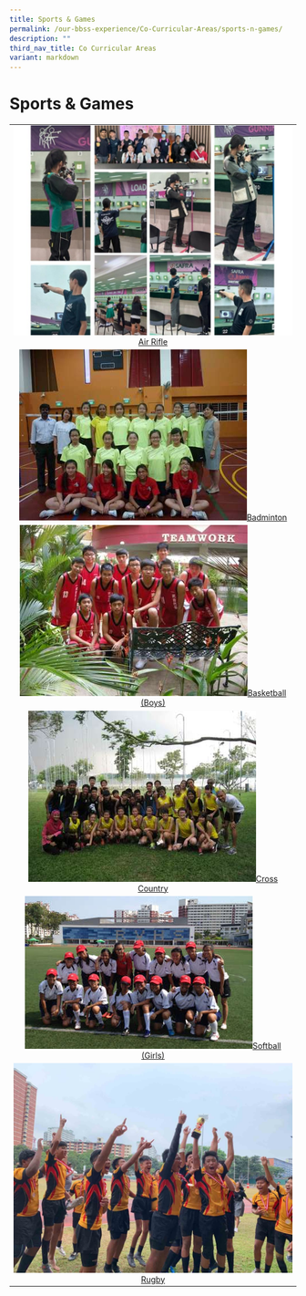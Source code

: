 ```yaml
---
title: Sports & Games
permalink: /our-bbss-experience/Co-Curricular-Areas/sports-n-games/
description: ""
third_nav_title: Co Curricular Areas
variant: markdown
---
```

# Sports &amp; Games

<table>
<thead>
  <tr>
  </tr>
</thead>
<tbody>
  <tr>
    <td style="text-align: center;"><a href="/sports-and-games/air-rifle/"> <img src="/images/Our%20BBSS%20Experience/Cca/Sports%20&amp;%20Games/4by3_PHOTO__Shooting.jpg"></a><a href="/sports-and-games/air-rifle/">Air Rifle</a></td>
  </tr>
	<tr>
		<td style="text-align: center;"><a href="/sports-and-games/badminton/"> <img src="/images/Our%20BBSS%20Experience/Cca/Sports%20&amp;%20Games/P1040202.jpg"></a><a href="/sports-and-games/badminton/">Badminton</a></td>
	</tr>
  <tr>
    <td style="text-align: center;"><a href="/sports-and-games/basketball-boys/"> <img src="/images/Our%20BBSS%20Experience/Cca/Sports%20&amp;%20Games/CTeam.jpg"></a><a href="/sports-and-games/basketball-boys/">Basketball (Boys)</a></td>
  </tr>
	<tr>
		<td style="text-align: center;"><a href="/sports-and-games/cross-country/"> <img src="/images/Our%20BBSS%20Experience/Cca/Sports%20&amp;%20Games/2013crosscountryteamgroup.jpg"></a><a href="/sports-and-games/cross-country/">Cross Country</a></td>
	</tr>
  <tr>
    <td style="text-align: center;"><a href="/sports-and-games/softball-girls/"> <img src="/images/Our%20BBSS%20Experience/Cca/Sports%20&amp;%20Games/Softball%20(256x171).jpg"></a><a href="/sports-and-games/softball-girls/">Softball (Girls)</a></td>
  </tr>
	<tr>
		<td style="text-align: center;"><a href="/sports-and-games/rugby/"> <img src="/images/Our%20BBSS%20Experience/Cca/Sports%20&amp;%20Games/file7.jpg"></a><a href="/sports-and-games/rugby/">Rugby</a></td>
	</tr>
</tbody>
</table>